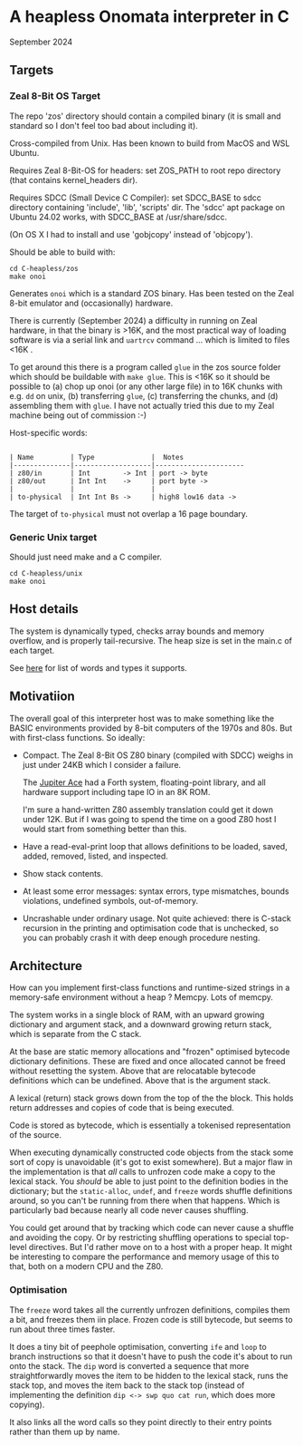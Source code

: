 # A heapless Onomata interpreter in C

September 2024

## Targets

### Zeal 8-Bit OS Target

The repo 'zos' directory should contain a compiled binary (it is
small and standard so I don't feel too bad about including it).

Cross-compiled from Unix. Has been known to build from MacOS and
WSL Ubuntu.

Requires Zeal 8-Bit-OS for headers: set ZOS_PATH to root repo
directory (that contains kernel_headers dir).

Requires SDCC (Small Device C Compiler): set SDCC_BASE to 
sdcc directory containing 'include', 'lib', 'scripts' dir.
The 'sdcc' apt package on Ubuntu 24.02 works, with SDCC_BASE
at /usr/share/sdcc.

(On OS X I had to install and use 'gobjcopy' instead of 'objcopy').

Should be able to build with:

    cd C-heapless/zos
    make onoi

Generates `onoi` which is a standard ZOS binary. Has been
tested on the Zeal 8-bit emulator and (occasionally) hardware.

There is currently (September 2024) a difficulty in running on Zeal
hardware, in that the binary is >16K, and the most practical way
of loading software is via a serial link and `uartrcv` command ...
which is limited to files <16K .

To get around this there is a program called `glue` in the zos
source folder which should be buildable with `make glue`. This is
<16K so it should be possible to (a) chop up onoi (or any other
large file) in to 16K chunks with e.g. `dd` on unix, (b) transferring
`glue`, (c) transferring the chunks, and (d) assembling them with
`glue`. I have not actually tried this due to my Zeal machine being
out of commission :-)

Host-specific words:

```

| Name         | Type              |  Notes
|--------------|-------------------|----------------------
| z80/in       | Int        -> Int | port -> byte
| z80/out      | Int Int    ->     | port byte ->
|              |                   | 
| to-physical  | Int Int Bs ->     | high8 low16 data ->

```

The target of `to-physical` must not overlap a 16 page boundary.

### Generic Unix target

Should just need make and a C compiler.

    cd C-heapless/unix
    make onoi

## Host details

The system is dynamically typed, checks array bounds and memory
overflow, and is properly tail-recursive. The heap size is set in
the main.c of each target.

See [here](../README.md#language) for list of words and types it supports.

## Motivatiion

The overall goal of this interpreter host was to make something like
the BASIC environments provided by 8-bit computers of the 1970s and
80s. But with first-class functions. So ideally:

  * Compact.  The Zeal 8-Bit OS Z80 binary (compiled with SDCC) weighs 
    in just under 24KB which I consider a failure. 
    
    The [Jupiter Ace](https://en.wikipedia.org/wiki/Jupiter_Ace) had a 
    Forth system, floating-point library, and all hardware support 
    including tape IO in an 8K ROM.

    I'm sure a hand-written Z80 assembly translation could get it down 
    under 12K. But if I was going to spend the time on a good Z80 host 
    I would start from something better than this.

  * Have a read-eval-print loop that allows definitions to be 
    loaded, saved, added, removed, listed, and inspected.

  * Show stack contents.

  * At least some error messages: syntax errors, type mismatches, 
    bounds violations, undefined symbols, out-of-memory.

  * Uncrashable under ordinary usage. Not quite achieved: there is
    C-stack recursion in the printing and optimisation code that is
    unchecked, so you can probably crash it with deep enough 
    procedure nesting.

## Architecture

How can you implement first-class functions and runtime-sized strings
in a memory-safe environment without a heap ? Memcpy. Lots of memcpy.

The system works in a single block of RAM, with an upward growing
dictionary and argument stack, and a downward growing return stack,
which is separate from the C stack.

At the base are static memory allocations and "frozen" optimised
bytecode dictionary definitions. These are fixed and once allocated
cannot be freed without resetting the system. Above that are
relocatable bytecode definitions which can be undefined. Above that
is the argument stack.

A lexical (return) stack grows down from the top of the the block.
This holds return addresses and copies of code that is being executed.

Code is stored as bytecode, which is essentially a tokenised representation
of the source.

When executing dynamically constructed code objects from the stack
some sort of copy is unavoidable (it's got to exist somewhere). But
a major flaw in the implementation is that _all_ calls to unfrozen
code make a copy to the lexical stack.  You _should_ be able to
just point to the definition bodies in the dictionary; but the
`static-alloc`, `undef`, and `freeze` words shuffle definitions
around, so you can't be running from there when that happens. Which
is particularly bad because nearly all code never causes shuffling.

You could get around that by tracking which code can never cause a
shuffle and avoiding the copy. Or by restricting shuffling operations
to special top-level directives. But I'd rather move on to a host
with a proper heap. It might be interesting to compare the performance 
and memory usage of this to that, both on a modern CPU and the
Z80.

### Optimisation

The `freeze` word takes all the currently unfrozen definitions,
compiles them a bit, and freezes them iin place. Frozen code is
still bytecode, but seems to run about three times faster.

It does a tiny bit of peephole optimisation, converting `ife` and
`loop` to branch instructions so that it doesn't have to push the
code it's about to run onto the stack. The `dip` word is converted
a sequence that more straightforwardly moves the item to be hidden
to the lexical stack, runs the stack top, and moves the item back
to the stack top (instead of implementing the definition 
`dip <-> swp quo cat run`, which does more copying).

It also links all the word calls so they point directly to their
entry points rather than them up by name.